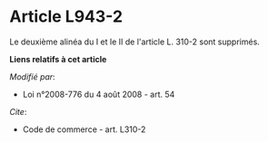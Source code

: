 # Article L943-2

Le deuxième alinéa du I et le II de l'article L. 310-2 sont supprimés.

**Liens relatifs à cet article**

_Modifié par_:

  - Loi n°2008-776 du 4 août 2008 - art. 54

_Cite_:

  - Code de commerce - art. L310-2
